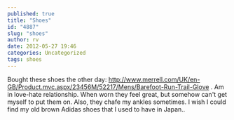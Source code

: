 ```yaml
---
published: true
title: "Shoes"
id: "4887"
slug: "shoes"
author: rv
date: 2012-05-27 19:46
categories: Uncategorized
tags: shoes
---
```

Bought these shoes the other day: <a href="http://www.merrell.com/UK/en-GB/Product.mvc.aspx/23456M/52217/Mens/Barefoot-Run-Trail-Glove">http://www.merrell.com/UK/en-GB/Product.mvc.aspx/23456M/52217/Mens/Barefoot-Run-Trail-Glove</a> . Am in love-hate relationship. When worn they feel great, but somehow can't get myself to put them on. Also, they chafe my ankles sometimes. I wish I could find my old brown Adidas shoes that I used to have in Japan..